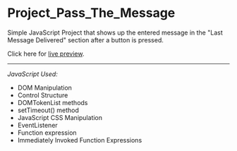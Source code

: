 # Project_Pass_The_Message

Simple JavaScript Project that shows up the entered message in the "Last Message Delivered" section after a button is pressed.

Click here for [live preview](https://karolinabodis.github.io/100_JS_Projects/3_pass_the_message/index.html).
***
*JavaScript Used:* 
- DOM Manipulation
- Control Structure
- DOMTokenList methods
- setTimeout() method
- JavaScript CSS Manipulation
- EventListener
- Function expression
- Immediately Invoked Function Expressions

